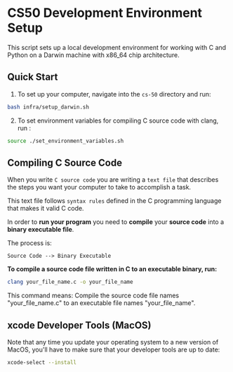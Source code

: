 # CS50 Development Environment Setup

This script sets up a local development environment for working with C and Python on a Darwin machine with x86_64 chip architecture.

## Quick Start

1. To set up your computer, navigate into the `cs-50` directory and run:

```bash
bash infra/setup_darwin.sh
```

2. To set environment variables for compiling C source code with clang, run :

```bash
source ./set_environment_variables.sh
```

## Compiling C Source Code

When you write `C source code` you are writing a `text file` that describes the steps you want your computer to take to accomplish a task.

This text file follows `syntax rules` defined in the C programming language that makes it valid C code.

In order to **run your program** you need to **compile** your **source code** into a **binary executable file**.

The process is:

```
Source Code --> Binary Executable
```

**To compile a source code file written in C to an executable binary, run:**

```bash
clang your_file_name.c -o your_file_name
```

This command means: Compile the source code file names "your_file_name.c" to an executable file names "your_file_name".

## xcode Developer Tools (MacOS)

Note that any time you update your operating system to a new version of MacOS, you'll have to make sure that your developer tools are up to date:

```bash
xcode-select --install
```

